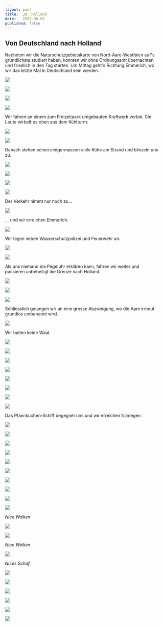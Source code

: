 ```yaml
---
layout: post
title:  38. Holland
date:   2022-08-02
published: false
---
```


## Von Deutschland nach Holland ##

Nachdem wir die Naturschutzgebietskarte von Nord-Aare-Westfalen auf's gründlichste studiert haben, konnten wir ohne Ordnungsamt übernachten und friedlich in den Tag starten. Um Mittag geht's Richtung Emmerich, wo wir das letzte Mal in Deutschland sein werden.

![](/img/20220802__ms_res_waal_0.jpg)

![](/img/20220802__ms_res_waal_1.jpg)

![](/img/20220802__ms_res_waal_2.jpg)

![](/img/20220802__ms_res_waal_3.jpg)

Wir fahren an einem zum Freizeitpark umgebauten Kraftwerk vorbei.
Die Leute wirbelt es oben aus dem Kühlturm:

![](/img/20220802__ms_res_waal_4.jpg)

![](/img/20220802__ms_res_waal_5.jpg)

Danach stehen schon einigermassen viele Kühe am Strand und blinzeln uns zu.

![](/img/20220802__ms_res_waal_6.jpg)

![](/img/20220802__ms_res_waal_7.jpg)

![](/img/20220802__ms_res_waal_8.jpg)

![](/img/20220802__ms_res_waal_9.jpg)

Der Verkehr nimmt nur noch zu...

![](/img/20220802__ms_res_waal_10.jpg)

... und wir erreichen Emmerich.

![](/img/20220802__ms_res_waal_11.jpg)

Wir legen neben Wasserschutzpolizei und Feuerwehr an.

![](/img/20220802__ms_res_waal_12.jpg)

![](/img/20220802__ms_res_waal_13.jpg)

Als uns niemand die Pegeluhr erklären kann, fahren wir weiter und passieren unbehelligt die Grenze nach Holland.

![](/img/20220802__ms_res_waal_14.jpg)

![](/img/20220802__ms_res_waal_15.jpg)

![](/img/20220802__ms_res_waal_16.jpg)

Schliesslich gelangen wir an eine grosse Abzweigung, wo die Aare erneut grundlos umbenannt wird.

![](/img/20220802__ms_res_waal_17.jpg)

Wir hatten keine Waal.

![](/img/20220802__ms_res_waal_18.jpg)

![](/img/20220802__ms_res_waal_19.jpg)

![](/img/20220802__ms_res_waal_20.jpg)

![](/img/20220802__ms_res_waal_21.jpg)

![](/img/20220802__ms_res_waal_22.jpg)

![](/img/20220802__ms_res_waal_23.jpg)

![](/img/20220802__ms_res_waal_24.jpg)

![](/img/20220802__ms_res_waal_25.jpg)

Das Pfannkuchen-Schiff begegnet uns und wir erreichen Nijmegen.

![](/img/20220802__ms_res_waal_26.jpg)

![](/img/20220802__ms_res_waal_27.jpg)

![](/img/20220802__ms_res_waal_28.jpg)

![](/img/20220802__ms_res_waal_29.jpg)

![](/img/20220802__ms_res_waal_30.jpg)

![](/img/20220802__ms_res_waal_31.jpg)

![](/img/20220802__ms_res_waal_32.jpg)

![](/img/20220802__ms_res_waal_33.jpg)

![](/img/20220802__ms_res_waal_34.jpg)

![](/img/20220802__ms_res_waal_35.jpg)

*Nice Wolken*

![](/img/20220802__ms_res_waal_36.jpg)

![](/img/20220802__ms_res_waal_37.jpg)

*Nice Wolken*

![](/img/20220802__ms_res_waal_38.jpg)

*Nices Schaf*

![](/img/20220802__ms_res_waal_39.jpg)

![](/img/20220802__ms_res_waal_40.jpg)

![](/img/20220802__ms_res_waal_41.jpg)

![](/img/20220802__ms_res_waal_42.jpg)

![](/img/20220802__ms_res_waal_43.jpg)

![](/img/20220802__ms_res_waal_44.jpg)
